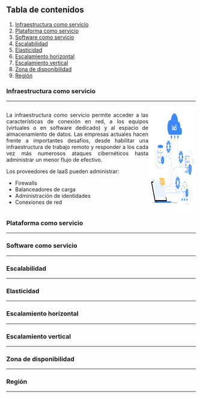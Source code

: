 
## Tabla de contenidos

  1. [Infraestructura como servicio](#infraestructura-como-servicio)
  2. [Plataforma como servicio](#plataforma-como-servicio)
  3. [Software como servicio](#software-como-servicio)
  4. [Escalabilidad](#escalabilidad)
  5. [Elasticidad](#elasticidad)
  6. [Escalamiento horizontal](#escalamiento-horizontal)
  7. [Escalamiento vertical](#escalamiento-vertical)
  8. [Zona de disponibilidad](#zona-de-disponibilidad)
  9. [Región](#región)

### Infraestructura como servicio
***

<div style="display: flex; justify-content: space-between; text-align: justify">
<div>
<p>
La infraestructura como servicio permite acceder a las características de conexión en red, a los equipos (virtuales o en software dedicado) y al espacio de almacenamiento de datos. Las empresas actuales hacen frente a importantes desafíos, desde habilitar una infraestructura de trabajo remoto y responder a los cada vez más numerosos ataques cibernéticos hasta administrar un menor flujo de efectivo.
</p>
<p>Los proveedores de IaaS pueden administrar:</p>
<ul>
    <li>Firewalls</li>
    <li>Balanceadores de carga</li>
    <li>Administración de identidades</li>
    <li>Conexiones de red</li>
</ul> 
</div>
<img src="./assets/iaas.png" style="width: 25%;"/>
</div>

### Plataforma como servicio
***
### Software como servicio
***
### Escalabilidad
***
### Elasticidad
***
### Escalamiento horizontal
***
### Escalamiento vertical
***
### Zona de disponibilidad
***
### Región
***